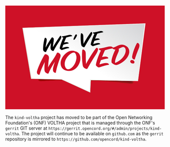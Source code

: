 ![We've Moved](./resources/weve_moved.png "We've Moved")

The `kind-voltha` project has moved to be part of the Open Networking Foundation's (ONF)
VOLTHA project that is managed through the ONF's `gerrit` GIT server at
`https://gerrit.opencord.org/#/admin/projects/kind-voltha`. The project will continue
to be available on `github.com` as the `gerrit` repository is mirrored to
`https://github.com/opencord/kind-voltha`.
